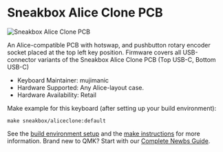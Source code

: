 # Sneakbox Alice Clone PCB

![Sneakbox Alice Clone PCB](https://i.imgur.com/pMZNqLXl.jpg)

An Alice-compatible PCB with hotswap, and pushbutton rotary encoder socket placed at the top left key position. Firmware covers all USB-connector variants of the Sneakbox Alice Clone PCB (Top USB-C, Bottom USB-C)

* Keyboard Maintainer: mujimanic
* Hardware Supported: Any Alice-layout case.
* Hardware Availability: Retail

Make example for this keyboard (after setting up your build environment):

    make sneakbox/aliceclone:default

See the [build environment setup](https://docs.qmk.fm/#/getting_started_build_tools) and the [make instructions](https://docs.qmk.fm/#/getting_started_make_guide) for more information. Brand new to QMK? Start with our [Complete Newbs Guide](https://docs.qmk.fm/#/newbs).
